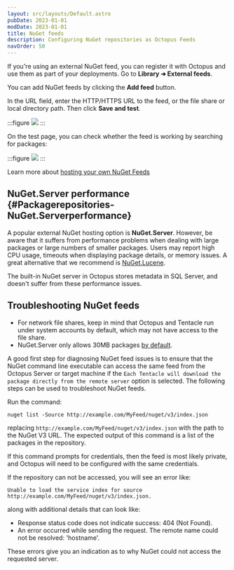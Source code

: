 ```yaml
---
layout: src/layouts/Default.astro
pubDate: 2023-01-01
modDate: 2023-01-01
title: NuGet feeds
description: Configuring NuGet repositories as Octopus Feeds
navOrder: 50
---
```


If you're using an external NuGet feed, you can register it with Octopus and use them as part of your deployments. Go to **Library ➜ External feeds**.

You can add NuGet feeds by clicking the **Add feed** button.

In the URL field, enter the HTTP/HTTPS URL to the feed, or the file share or local directory path. Then click **Save and test**.

:::figure
![](/docs/packaging-applications/package-repositories/images/add-external-feed.png)
:::

On the test page, you can check whether the feed is working by searching for packages:

:::figure
![](/docs/packaging-applications/package-repositories/images/external-feed-search.png)
:::

Learn more about [hosting your own NuGet Feeds](https://docs.nuget.org/create/hosting-your-own-nuget-feeds)

## NuGet.Server performance {#Packagerepositories-NuGet.Serverperformance}

A popular external NuGet hosting option is **NuGet.Server**. However, be aware that it suffers from performance problems when dealing with large packages or large numbers of smaller packages. Users may report high CPU usage, timeouts when displaying package details, or memory issues. A great alternative that we recommend is [NuGet.Lucene](https://github.com/themotleyfool/NuGet.Lucene).

The built-in NuGet server in Octopus stores metadata in SQL Server, and doesn't suffer from these performance issues.

## Troubleshooting NuGet feeds

- For network file shares, keep in mind that Octopus and Tentacle run under system accounts by default, which may not have access to the file share.
- NuGet.Server only allows 30MB packages [by default](https://help.octopus.com/t/30mb-default-maximum-nuget-package-size/3498).

A good first step for diagnosing NuGet feed issues is to ensure that the NuGet command line executable can access the same feed from the Octopus Server or target machine if the `Each Tentacle will download the package directly from the remote server` option is selected. The following steps can be used to troubleshoot NuGet feeds.

Run the command:

```
nuget list -Source http://example.com/MyFeed/nuget/v3/index.json
```

replacing `http://example.com/MyFeed/nuget/v3/index.json` with the path to the NuGet V3 URL. The expected output of this command is a list of the packages in the repository.

If this command prompts for credentials, then the feed is most likely private, and Octopus will need to be configured with the same credentials.

If the repository can not be accessed, you will see an error like:

```
Unable to load the service index for source http://example.com/MyFeed/nuget/v3/index.json.
```

along with additional details that can look like:

* Response status code does not indicate success: 404 (Not Found).
* An error occurred while sending the request. The remote name could not be resolved: 'hostname'.

These errors give you an indication as to why NuGet could not access the requested server.
